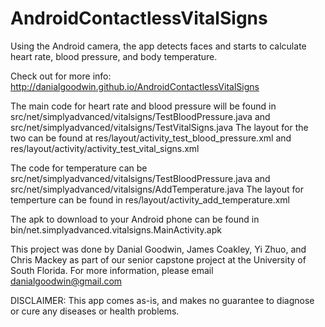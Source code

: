 AndroidContactlessVitalSigns
============================

Using the Android camera, the app detects faces and starts to calculate heart rate, blood pressure, and body temperature.

Check out for more info: http://danialgoodwin.github.io/AndroidContactlessVitalSigns

The main code for heart rate and blood pressure will be found in src/net/simplyadvanced/vitalsigns/TestBloodPressure.java and src/net/simplyadvanced/vitalsigns/TestVitalSigns.java
The layout for the two can be found at res/layout/activity_test_blood_pressure.xml and res/layout/activity/activity_test_vital_signs.xml

The code for temperature can be src/net/simplyadvanced/vitalsigns/TestBloodPressure.java and src/net/simplyadvanced/vitalsigns/AddTemperature.java
The layout for temperture can be found in res/layout/activity_add_temperature.xml

The apk to download to your Android phone can be found in bin/net.simplyadvanced.vitalsigns.MainActivity.apk


This project was done by Danial Goodwin, James Coakley, Yi Zhuo, and Chris Mackey as part of our senior capstone project at the University of South Florida.
For more information, please email danialgoodwin@gmail.com

DISCLAIMER: This app comes as-is, and makes no guarantee to diagnose or cure any diseases or health problems.
